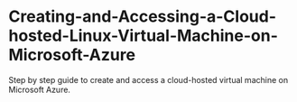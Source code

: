 # Creating-and-Accessing-a-Cloud-hosted-Linux-Virtual-Machine-on-Microsoft-Azure
Step by step guide to create and access a cloud-hosted virtual machine on Microsoft Azure.
